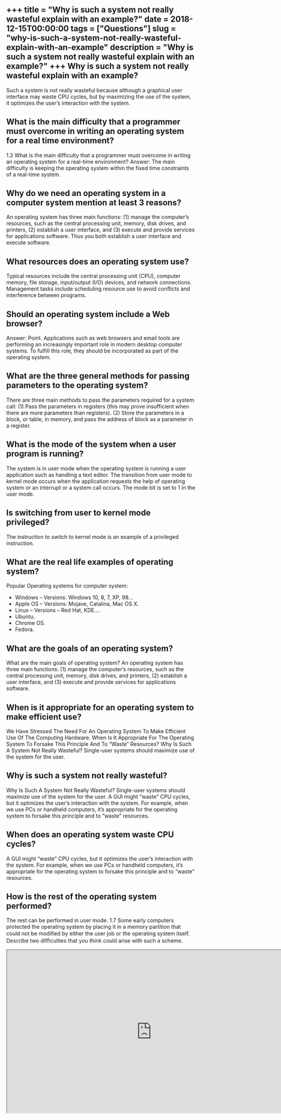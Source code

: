+++
title = "Why is such a system not really wasteful explain with an example?"
date = 2018-12-15T00:00:00
tags = ["Questions"]
slug = "why-is-such-a-system-not-really-wasteful-explain-with-an-example"
description = "Why is such a system not really wasteful explain with an example?"
+++
Why is such a system not really wasteful explain with an example?
-----------------------------------------------------------------

Such a system is not really wasteful because although a graphical user interface may waste CPU cycles, but by maximizing the use of the system, it optimizes the user’s interaction with the system.

What is the main difficulty that a programmer must overcome in writing an operating system for a real time environment?
-----------------------------------------------------------------------------------------------------------------------

1.3 What is the main difficulty that a programmer must overcome in writing an operating system for a real-time environment? Answer: The main difficulty is keeping the operating system within the fixed time constraints of a real-time system.

Why do we need an operating system in a computer system mention at least 3 reasons?
-----------------------------------------------------------------------------------

An operating system has three main functions: (1) manage the computer’s resources, such as the central processing unit, memory, disk drives, and printers, (2) establish a user interface, and (3) execute and provide services for applications software. Thus you both establish a user interface and execute software.

What resources does an operating system use?
--------------------------------------------

Typical resources include the central processing unit (CPU), computer memory, file storage, input/output (I/O) devices, and network connections. Management tasks include scheduling resource use to avoid conflicts and interference between programs.

Should an operating system include a Web browser?
-------------------------------------------------

Answer: Point. Applications such as web browsers and email tools are performing an increasingly important role in modern desktop computer systems. To fulfill this role, they should be incorporated as part of the operating system.

What are the three general methods for passing parameters to the operating system?
----------------------------------------------------------------------------------

There are three main methods to pass the parameters required for a system call: (1) Pass the parameters in registers (this may prove insufficient when there are more parameters than registers). (2) Store the parameters in a block, or table, in memory, and pass the address of block as a parameter in a register.

What is the mode of the system when a user program is running?
--------------------------------------------------------------

The system is in user mode when the operating system is running a user application such as handling a text editor. The transition from user mode to kernel mode occurs when the application requests the help of operating system or an interrupt or a system call occurs. The mode bit is set to 1 in the user mode.

Is switching from user to kernel mode privileged?
-------------------------------------------------

The instruction to switch to kernel mode is an example of a privileged instruction.

What are the real life examples of operating system?
----------------------------------------------------

Popular Operating systems for computer system:

- Windows – Versions: Windows 10, 8, 7, XP, 98…
- Apple OS – Versions: Mojave, Catalina, Mac OS X.
- Linux – Versions – Red Hat, KDE….
- Ubuntu.
- Chrome OS.
- Fedora.

What are the goals of an operating system?
------------------------------------------

What are the main goals of operating system? An operating system has three main functions: (1) manage the computer’s resources, such as the central processing unit, memory, disk drives, and printers, (2) establish a user interface, and (3) execute and provide services for applications software.

When is it appropriate for an operating system to make efficient use?
---------------------------------------------------------------------

We Have Stressed The Need For An Operating System To Make Efficient Use Of The Computing Hardware. When Is It Appropriate For The Operating System To Forsake This Principle And To “Waste” Resources? Why Is Such A System Not Really Wasteful? Single-user systems should maximize use of the system for the user.

Why is such a system not really wasteful?
-----------------------------------------

Why Is Such A System Not Really Wasteful? Single-user systems should maximize use of the system for the user. A GUI might “waste” CPU cycles, but it optimizes the user’s interaction with the system. For example, when we use PCs or handheld computers, it’s appropriate for the operating system to forsake this principle and to “waste” resources.

When does an operating system waste CPU cycles?
-----------------------------------------------

A GUI might “waste” CPU cycles, but it optimizes the user’s interaction with the system. For example, when we use PCs or handheld computers, it’s appropriate for the operating system to forsake this principle and to “waste” resources.

How is the rest of the operating system performed?
--------------------------------------------------

The rest can be performed in user mode. 1.7 Some early computers protected the operating system by placing it in a memory partition that could not be modiﬁed by either the user job or the operating system itself. Describe two difﬁculties that you think could arise with such a scheme.

<iframe allow="accelerometer; autoplay; clipboard-write; encrypted-media; gyroscope; picture-in-picture" allowfullscreen="" class="__youtube_prefs__  epyt-is-override  no-lazyload" data-no-lazy="1" data-origheight="433" data-origwidth="770" data-skipgform_ajax_framebjll="" height="433" id="_ytid_33540" loading="lazy" src="https://www.youtube.com/embed/8mLszjZXKOo?enablejsapi=1&autoplay=0&cc_load_policy=0&cc_lang_pref=&iv_load_policy=1&loop=0&modestbranding=0&rel=1&fs=1&playsinline=0&autohide=2&theme=dark&color=red&controls=1&" title="YouTube player" width="770"></iframe>